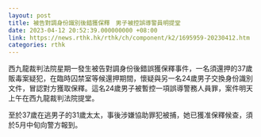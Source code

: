 ```yaml
---
layout: post
title: 被告對調身份識別後錯獲保釋　男子被控誤導警員明提堂
date: 2023-04-12 20:52:39.000000000 +08:00
link: https://news.rthk.hk/rthk/ch/component/k2/1695959-20230412.htm
categories: rthk
---
```


西九龍裁判法院星期一發生被告對調身份後錯誤獲保釋事件，一名須還押的37歲販毒案疑犯，在臨時囚禁室等候還押期間，懷疑與另一名24歲男子交換身份識別文件，冒認對方獲取保釋。這名24歲男子被暫控一項誤導警務人員罪，案件明天上午在西九龍裁判法院提堂。
 
至於37歲在逃男子的31歲太太，事後涉嫌協助罪犯被捕，她已獲准保釋候查，須於5月中旬向警方報到。
